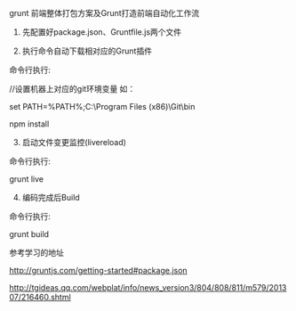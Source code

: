 grunt 前端整体打包方案及Grunt打造前端自动化工作流

1. 先配置好package.json、Gruntfile.js两个文件

2. 执行命令自动下载相对应的Grunt插件

  命令行执行:

  //设置机器上对应的git环境变量
  如：
  
  set PATH=%PATH%;C:\Program Files (x86)\Git\bin
  
  npm install

3. 启动文件变更监控(livereload)

  命令行执行:
  
  grunt live

4. 编码完成后Build

  命令行执行:
  
  grunt build

参考学习的地址

  http://gruntjs.com/getting-started#package.json
  
  http://tgideas.qq.com/webplat/info/news_version3/804/808/811/m579/201307/216460.shtml
  
